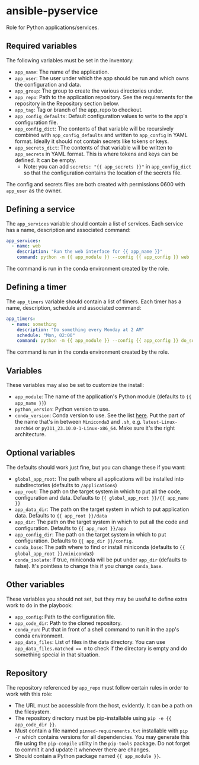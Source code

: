 
# ansible-pyservice

Role for Python applications/services.


## Required variables

The following variables must be set in the inventory:

* `app_name`: The name of the application.
* `app_user`: The user under which the app should be run and which owns the configuration and data.
* `app_group`: The group to create the various directories under.
* `app_repo`: Path to the application repository. See the requirements for the repository in the Repository section below.
* `app_tag`: Tag or branch of the app_repo to checkout.
* `app_config_defaults`: Default configuration values to write to the app's configuration file.
* `app_config_dict`: The contents of that variable will be recursively combined with `app_config_defaults` and written to `app_config` in YAML format. Ideally it should not contain secrets like tokens or keys.
* `app_secrets_dict`: The contents of that variable will be written to `app_secrets` in YAML format. This is where tokens and keys can be defined. It can be empty.
  * Note: you can add `secrets: "{{ app_secrets }}"` in `app_config_dict` so that the configuration contains the location of the secrets file.

The config and secrets files are both created with permissions 0600 with `app_user` as the owner.


## Defining a service

The `app_services` variable should contain a list of services. Each service has a name, description and associated command:

```yaml
app_services:
  - name: web
    description: "Run the web interface for {{ app_name }}"
    command: python -m {{ app_module }} --config {{ app_config }} web
```

The command is run in the conda environment created by the role.


## Defining a timer

The `app_timers` variable should contain a list of timers. Each timer has a name, description, schedule and associated command:

```yaml
app_timers:
  - name: something
    description: "Do something every Monday at 2 AM"
    schedule: "Mon, 02:00"
    command: python -m {{ app_module }} --config {{ app_config }} do_something
```

The command is run in the conda environment created by the role.


## Variables

These variables may also be set to customize the install:

* `app_module`: The name of the application's Python module (defaults to `{{ app_name }}`)
* `python_version`: Python version to use.
* `conda_version`: Conda version to use. See the list [here](https://repo.anaconda.com/miniconda). Put the part of the name that's in between `Miniconda3` and `.sh`, e.g. `latest-Linux-aarch64` or `py311_23.10.0-1-Linux-x86_64`. Make sure it's the right architecture.


## Optional variables

The defaults should work just fine, but you can change these if you want:

* `global_app_root`: The path where all applications will be installed into subdirectories (defaults to `/applications`)
* `app_root`: The path on the target system in which to put all the code, configuration and data. Defaults to `{{ global_app_root }}/{{ app_name }}`
* `app_data_dir`: The path on the target system in which to put application data. Defaults to `{{ app_root }}/data`
* `app_dir`: The path on the target system in which to put all the code and configuration. Defaults to `{{ app_root }}/app`
* `app_config_dir`: The path on the target system in which to put configuration. Defaults to `{{ app_dir }}/config`.
* `conda_base`: The path where to find or install miniconda (defaults to `{{ global_app_root }}/miniconda3`)
* `conda_isolate`: If true, miniconda will be put under `app_dir` (defaults to false). It's pointless to change this if you change `conda_base`.


## Other variables

These variables you should not set, but they may be useful to define extra work to do in the playbook:

* `app_config`: Path to the configuration file.
* `app_code_dir`: Path to the cloned repository.
* `conda_run`: Put that in front of a shell command to run it in the app's conda environment.
* `app_data_files`: List of files in the data directory. You can use `app_data_files.matched == 0` to check if the directory is empty and do something special in that situation.


## Repository

The repository referenced by `app_repo` must follow certain rules in order to work with this role:

* The URL must be accessible from the host, evidently. It can be a path on the filesystem.
* The repository directory must be pip-installable using `pip -e {{ app_code_dir }}`.
* Must contain a file named `pinned-requirements.txt` installable with `pip -r` which contains versions for all dependencies. You may generate this file using the `pip-compile` utility in the `pip-tools` package. Do not forget to commit it and update it whenever there are changes.
* Should contain a Python package named `{{ app_module }}`.
